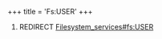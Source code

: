 +++
title = 'Fs:USER'
+++

1.  REDIRECT
    [Filesystem_services#fs:USER](Filesystem_services#fs:USER "wikilink")